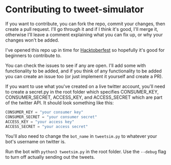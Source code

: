 # Contributing to tweet-simulator

If you want to contribute, you can fork the repo, commit your changes, then create a pull request. I'll go through it and if I think it's good, I'll merge it, otherwise I'll leave a comment explaining what you can fix up, or why your changes won't be added.

I've opened this repo up in time for [Hacktoberfest](https://hacktoberfest.digitalocean.com/) so hopefully it's good for beginners to contribute to.

You can check the issues to see if any are open. I'll add some with functionality to be added, and if you think of any functionality to be added you can create an issue too (or just implement it yourself and create a PR).

If you want to use what you've created on a live twitter account, you'll need to create a secret.py in the root folder which specifies CONSUMER\_KEY, CONSUMER\_SECRET, ACCESS\_KEY, and ACCESS\_SECRET which are part of the twitter API. It should look something like this:

```python
CONSUMER_KEY = "your consumer key"
CONSUMER_SECRET = "your consumer secret"
ACCESS_KEY = "your access key"
ACCESS_SECRET = "your access secret"
```

You'll also need to change the `bot_name` in `tweetsim.py` to whatever your bot's username on twitter is.

Run the bot with `python3 tweetsim.py` in the root folder. Use the `--debug` flag to turn off actually sending out the tweets.

